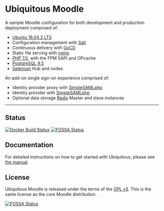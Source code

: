# Ubiquitous Moodle

A sample Moodle configuration for both development and production deployment comprised of:

* [Ubuntu 16.04.2 LTS](https://www.ubuntu.com/)
* Configuration management with [Salt](https://docs.saltstack.com/en/getstarted/)
* Continuous delivery with [GoCD](https://www.gocd.io/)
* Static file serving with [nginx](http://nginx.org/)
* [PHP 7.0](http://php.net/), with the FPM SAPI and OPcache
* [PostgreSQL 9.5](http://www.postgresql.org/)
* [Selenium](http://www.seleniumhq.org/) Hub and nodes

An add-on single sign-on experience comprised of:

* Identity provider proxy with [SimpleSAMLphp](https://simplesamlphp.org/)
* Identity provider with [SimpleSAMLphp](https://simplesamlphp.org/)
* Optional data storage [Redis](https://redis.io/) Master and slave instances

---

## Status

[![Docker Build Status](https://img.shields.io/docker/build/lukecarrier/moodle-ubiquitous.svg?style=flat-square)](https://hub.docker.com/r/lukecarrier/moodle-ubiquitous/)
[![FOSSA Status](https://app.fossa.io/api/projects/git%2Bhttps%3A%2F%2Fgithub.com%2FLukeCarrier%2Fmoodle-ubiquitous.svg?type=shield)](https://app.fossa.io/projects/git%2Bhttps%3A%2F%2Fgithub.com%2FLukeCarrier%2Fmoodle-ubiquitous?ref=badge_shield)

## Documentation

For detailed instructions on how to get started with Ubiquitous, please see [the manual](https://lukecarrier.gitbooks.io/ubiquitous-moodle/).

## License

Ubiquitous Moodle is released under the terms of the [GPL v3](LICENSE.md). This is the same license as the core Moodle distribution.

[![FOSSA Status](https://app.fossa.io/api/projects/git%2Bhttps%3A%2F%2Fgithub.com%2FLukeCarrier%2Fmoodle-ubiquitous.svg?type=large)](https://app.fossa.io/projects/git%2Bhttps%3A%2F%2Fgithub.com%2FLukeCarrier%2Fmoodle-ubiquitous?ref=badge_large)
